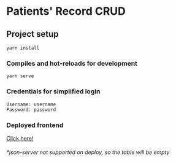 # Patients' Record CRUD

## Project setup
```
yarn install
```

### Compiles and hot-reloads for development
```
yarn serve
```


### Credentials for simplified login
```
Username: username
Password: password
```

### Deployed frontend 
[Click here!](https://patients-record-crud.netlify.app/)
###### *json-server not supported on deploy, so the table will be empty
